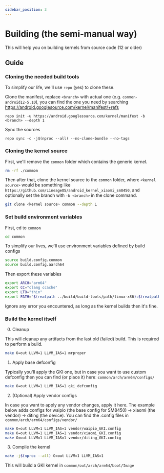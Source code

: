 ```yaml
---
sidebar_position: 3
---
```

# Building (the semi-manual way)

This will help you on building kernels from source code (12 or older)

## Guide

### Cloning the needed build tools

To simplify our life, we'll use `repo` (yes) to clone these.

Clone the manifest, replace `<branch>` with actual one (e.g. `common-android12-5.10`), you can find the one you need by searching https://android.googlesource.com/kernel/manifest/+refs

```
repo init -u https://android.googlesource.com/kernel/manifest -b <branch> --depth 1
```

Sync the sources

```
repo sync -c -j$(nproc --all) --no-clone-bundle --no-tags
```

### Cloning the kernel source

First, we'll remove the `common` folder which contains the generic kernel.

```bash
rm -rf ./common
```

Then after that, clone the kernel source to the `common` folder, where `<kernel source>` would be something like `https://github.com/LineageOS/android_kernel_xiaomi_sm8450`, and optionally set the branch with `-b <branch>` in the clone command.

```bash
git clone <kernel source> common --depth 1
```

### Set build environment variables

First, cd to `common`

```bash
cd common
```

To simplify our lives, we'll use environment variables defined by build configs

```bash
source build.config.common
source build.config.aarch64
```

Then export these variables 

```bash
export ARCH="arm64"
export CC="clang ccache"
export LTO="thin"
export PATH="$(realpath ../build/build-tools/path/linux-x86):$(realpath ../$CLANG_PREBUILT_BIN):$(realpath ../build/build-tools/path/linux-x86):$(realpath ./out/android12-5.10/common/host_tools):$PATH"
```

Ignore any error you encountered, as long as the kernel builds then it's fine.

### Build the kernel itself

0. Cleanup

This will cleanup any artifacts from the last old (failed) build. This is required to perform a build.

```bash
make O=out LLVM=1 LLVM_IAS=1 mrproper
```

1. Apply base defconfig

Typically you'll apply the GKI one, but in case you want to use custom defconfig then you can find (or place it) here: `common/arch/arm64/configs/`

```bash
make O=out LLVM=1 LLVM_IAS=1 gki_defconfig
```

2. (Optional) Apply vendor configs

In case you want to apply any vendor changes, apply it here. The example below adds configs for waipio (the base config for SM8450) -> xiaomi (the vendor) -> diting (the device). You can find the .config files in `common/arch/arm64/configs/vendor/`

```bash
make O=out LLVM=1 LLVM_IAS=1 vendor/waipio_GKI.config 
make O=out LLVM=1 LLVM_IAS=1 vendor/xiaomi_GKI.config
make O=out LLVM=1 LLVM_IAS=1 vendor/diting_GKI.config
```

3. Compile the kernel

```bash
make -j$(nproc --all) O=out LLVM=1 LLVM_IAS=1
```

This will build a GKI kernel in `common/out/arch/arm64/boot/Image`
